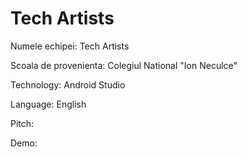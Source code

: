 # Tech Artists

Numele echipei: Tech Artists

Scoala de provenienta: Colegiul National "Ion Neculce"

Technology: Android Studio

Language: English

Pitch:

Demo:
